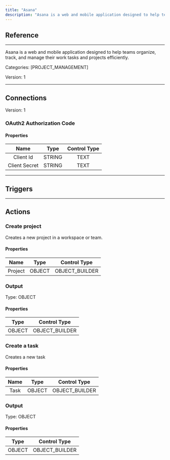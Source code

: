 ```yaml
---
title: "Asana"
description: "Asana is a web and mobile application designed to help teams organize, track, and manage their work tasks and projects efficiently."
---
```

## Reference
<hr />

Asana is a web and mobile application designed to help teams organize, track, and manage their work tasks and projects efficiently.

Categories: [PROJECT_MANAGEMENT]

Version: 1

<hr />



## Connections

Version: 1


### OAuth2 Authorization Code

#### Properties

|      Name      |     Type     |     Control Type     |
|:--------------:|:------------:|:--------------------:|
| Client Id | STRING | TEXT  |
| Client Secret | STRING | TEXT  |





<hr />



## Triggers



<hr />



## Actions


### Create project
Creates a new project in a workspace or team.

#### Properties

|      Name      |     Type     |     Control Type     |
|:--------------:|:------------:|:--------------------:|
| Project | OBJECT | OBJECT_BUILDER  |


### Output



Type: OBJECT

#### Properties

|     Type     |     Control Type     |
|:------------:|:--------------------:|
| OBJECT | OBJECT_BUILDER  |





### Create a task
Creates a new task

#### Properties

|      Name      |     Type     |     Control Type     |
|:--------------:|:------------:|:--------------------:|
| Task | OBJECT | OBJECT_BUILDER  |


### Output



Type: OBJECT

#### Properties

|     Type     |     Control Type     |
|:------------:|:--------------------:|
| OBJECT | OBJECT_BUILDER  |






